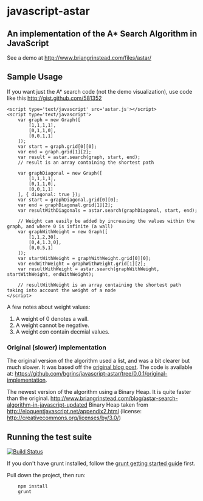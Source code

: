 # javascript-astar

## An implementation of the A* Search Algorithm in JavaScript

See a demo at http://www.briangrinstead.com/files/astar/

## Sample Usage

If you want just the A* search code (not the demo visualization), use code like this http://gist.github.com/581352

	<script type='text/javascript' src='astar.js'></script>
	<script type='text/javascript'>
		var graph = new Graph([
			[1,1,1,1],
			[0,1,1,0],
			[0,0,1,1]
		]);
		var start = graph.grid[0][0];
		var end = graph.grid[1][2];
		var result = astar.search(graph, start, end);
		// result is an array containing the shortest path

		var graphDiagonal = new Graph([
			[1,1,1,1],
			[0,1,1,0],
			[0,0,1,1]
		], { diagonal: true });
		var start = graphDiagonal.grid[0][0];
		var end = graphDiagonal.grid[1][2];
		var resultWithDiagonals = astar.search(graphDiagonal, start, end);

		// Weight can easily be added by increasing the values within the graph, and where 0 is infinite (a wall)
		var graphWithWeight = new Graph([
			[1,1,2,30],
			[0,4,1.3,0],
			[0,0,5,1]
		]);
		var startWithWeight = graphWithWeight.grid[0][0];
		var endWithWeight = graphWithWeight.grid[1][2];
		var resultWithWeight = astar.search(graphWithWeight, startWithWeight, endWithWeight);

		// resultWithWeight is an array containing the shortest path taking into account the weight of a node
	</script>

A few notes about weight values:

1. A weight of 0 denotes a wall.
2. A weight cannot be negative.
3. A weight *can* contain decmial values.

### Original (slower) implementation

The original version of the algorithm used a list, and was a bit clearer but much slower.  It was based off the [original blog post](http://www.briangrinstead.com/blog/astar-search-algorithm-in-javascript).  The code is available at: https://github.com/bgrins/javascript-astar/tree/0.0.1/original-implementation.

The newest version of the algorithm using a Binary Heap.  It is quite faster than the original.
http://www.briangrinstead.com/blog/astar-search-algorithm-in-javascript-updated
Binary Heap taken from http://eloquentjavascript.net/appendix2.html (license: http://creativecommons.org/licenses/by/3.0/)


## Running the test suite

[![Build Status](https://travis-ci.org/bgrins/javascript-astar.png?branch=master)](https://travis-ci.org/bgrins/javascript-astar)

If you don't have grunt installed, follow the [grunt getting started guide](http://gruntjs.com/getting-started) first.

Pull down the project, then run:

		npm install
		grunt
